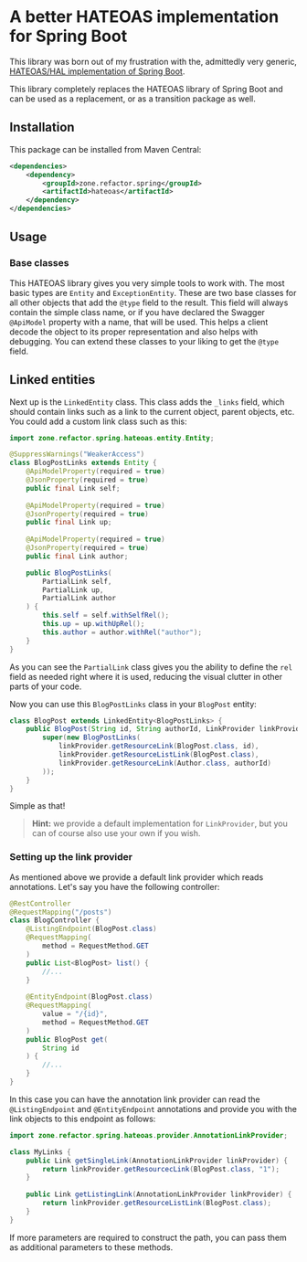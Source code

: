 # A better HATEOAS implementation for Spring Boot

This library was born out of my frustration with the, admittedly very generic, [HATEOAS/HAL implementation of
Spring Boot](https://spring.io/projects/spring-hateoas).

This library completely replaces the HATEOAS library of Spring Boot and can be used as a replacement, or as a 
transition package as well.

## Installation

This package can be installed from Maven Central:

```xml
<dependencies>
    <dependency>
        <groupId>zone.refactor.spring</groupId>
        <artifactId>hateoas</artifactId>
    </dependency>
</dependencies>
```

## Usage

### Base classes

This HATEOAS library gives you very simple tools to work with. The most basic types are `Entity` and `ExceptionEntity`.
These are two base classes for all other objects that add the `@type` field to the result. This field will always
contain the simple class name, or if you have declared the Swagger `@ApiModel` property with a name, that will be used.
This helps a client decode the object to its proper representation and also helps with debugging. You can extend these
classes to your liking to get the `@type` field.

## Linked entities

Next up is the `LinkedEntity` class. This class adds the `_links` field, which should contain links such as a link
to the current object, parent objects, etc. You could add a custom link class such as this:

```java
import zone.refactor.spring.hateoas.entity.Entity;

@SuppressWarnings("WeakerAccess")
class BlogPostLinks extends Entity {
    @ApiModelProperty(required = true)
    @JsonProperty(required = true)
    public final Link self;
    
    @ApiModelProperty(required = true)
    @JsonProperty(required = true)
    public final Link up;
    
    @ApiModelProperty(required = true)
    @JsonProperty(required = true)
    public final Link author;

    public BlogPostLinks(
        PartialLink self,
        PartialLink up,
        PartialLink author
    ) {
        this.self = self.withSelfRel();
        this.up = up.withUpRel();
        this.author = author.withRel("author");
    }
}
```

As you can see the `PartialLink` class gives you the ability to define the `rel` field as needed right where it is used,
reducing the visual clutter in other parts of your code.

Now you can use this `BlogPostLinks` class in your `BlogPost` entity:

```java
class BlogPost extends LinkedEntity<BlogPostLinks> {
    public BlogPost(String id, String authorId, LinkProvider linkProvider) {
        super(new BlogPostLinks(
            linkProvider.getResourceLink(BlogPost.class, id),
            linkProvider.getResourceListLink(BlogPost.class),
            linkProvider.getResourceLink(Author.class, authorId)
        ));
    }
}
```

Simple as that!

> **Hint:** we provide a default implementation for `LinkProvider`, but you can of course also use your own if you wish.

### Setting up the link provider

As mentioned above we provide a default link provider which reads annotations. Let's say you have the following
controller:

```java
@RestController
@RequestMapping("/posts")
class BlogController {
    @ListingEndpoint(BlogPost.class)
    @RequestMapping(
        method = RequestMethod.GET
    )
    public List<BlogPost> list() {
        //...
    }
    
    @EntityEndpoint(BlogPost.class)
    @RequestMapping(
        value = "/{id}",
        method = RequestMethod.GET
    )
    public BlogPost get(
        String id
    ) {
        //...
    }
}
```

In this case you can have the annotation link provider can read the `@ListingEndpoint` and `@EntityEndpoint` annotations
and provide you with the link objects to this endpoint as follows:

```java
import zone.refactor.spring.hateoas.provider.AnnotationLinkProvider;

class MyLinks {
    public Link getSingleLink(AnnotationLinkProvider linkProvider) {
        return linkProvider.getResourcecLink(BlogPost.class, "1");
    }
    
    public Link getListingLink(AnnotationLinkProvider linkProvider) {
        return linkProvider.getResourceListLink(BlogPost.class);
    }
}
```

If more parameters are required to construct the path, you can pass them as additional parameters to these methods.